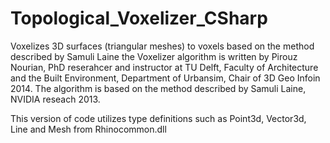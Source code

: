 # Topological_Voxelizer_CSharp
Voxelizes 3D surfaces (triangular meshes) to voxels based on the method described by Samuli Laine 
the Voxelizer algorithm is written by Pirouz Nourian, PhD reserahcer and instructor at TU Delft, Faculty of Architecture and the Built Environment, Department of Urbansim, Chair of 3D Geo Infoin 2014. 
The algorithm is based on the method described by Samuli Laine, NVIDIA reseach 2013. 

This version of code utilizes type definitions such as Point3d, Vector3d, Line and Mesh from Rhinocommon.dll

